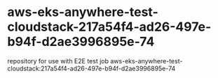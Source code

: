 # aws-eks-anywhere-test-cloudstack-217a54f4-ad26-497e-b94f-d2ae3996895e-74
repository for use with E2E test job aws-eks-anywhere-test-cloudstack:217a54f4-ad26-497e-b94f-d2ae3996895e-74
